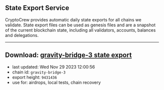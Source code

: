 ## State Export Service
CryptoCrew provides automatic daily state exports for all chains we validate. State export files can be used as genesis files and are a snapshot of the current blockchain state, including all validators, accounts, balances and delegations.

---
**Download: [gravity-bridge-3 state export](https://dl.ccvalidators.com/SERVICE/gravitybridge/gravity-bridge-3_export_9431436.json)**
---

- last updated: Wed Nov 29 2023 12:00:56
- chain id: `gravity-bridge-3`
- export height: `9431436`
- use for: airdrops, local tests, chain recovery
